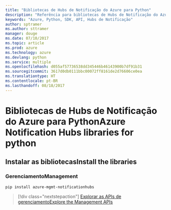 ```yaml
---
title: "Bibliotecas de Hubs de Notificação do Azure para Python"
description: "Referência para bibliotecas de Hubs de Notificação do Azure para Python"
keywords: "Azure, Python, SDK, API, Hubs de Notificação"
author: sptramer
ms.author: sttramer
manager: douge
ms.date: 07/10/2017
ms.topic: article
ms.prod: azure
ms.technology: azure
ms.devlang: python
ms.service: multiple
ms.openlocfilehash: d055af57736538dd345446b46143900b7df91b31
ms.sourcegitcommit: 3617d0db0111bbc00072ff8161de2d76606ce0ea
ms.translationtype: HT
ms.contentlocale: pt-BR
ms.lasthandoff: 08/18/2017
---
```

# <a name="azure-notification-hubs-libraries-for-python"></a><span data-ttu-id="67c6f-104">Bibliotecas de Hubs de Notificação do Azure para Python</span><span class="sxs-lookup"><span data-stu-id="67c6f-104">Azure Notification Hubs libraries for python</span></span>

## <a name="install-the-libraries"></a><span data-ttu-id="67c6f-105">Instalar as bibliotecas</span><span class="sxs-lookup"><span data-stu-id="67c6f-105">Install the libraries</span></span>


### <a name="management"></a><span data-ttu-id="67c6f-106">Gerenciamento</span><span class="sxs-lookup"><span data-stu-id="67c6f-106">Management</span></span>

```bash
pip install azure-mgmt-notificationhubs
```

> [!div class="nextstepaction"]
> [<span data-ttu-id="67c6f-107">Explorar as APIs de gerenciamento</span><span class="sxs-lookup"><span data-stu-id="67c6f-107">Explore the Management APIs</span></span>](/python/api/overview/azure/notificationhubs/managementlibrary)
